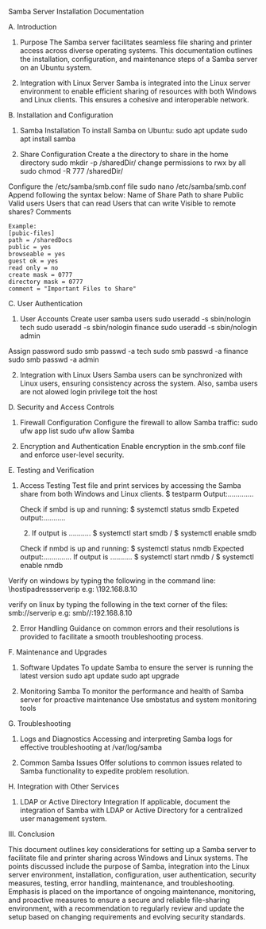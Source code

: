 ﻿ Samba Server Installation Documentation

 A. Introduction

 1. Purpose
The Samba server facilitates seamless file sharing and printer access across diverse operating systems. This documentation outlines the installation, configuration, and maintenance steps of a Samba server on an Ubuntu system.

 2. Integration with Linux Server
Samba is integrated into the Linux server environment to enable efficient sharing of resources with both Windows and Linux clients. This ensures a cohesive and interoperable network.

 B. Installation and Configuration

 1. Samba Installation
To install Samba on Ubuntu:
sudo apt update
sudo apt install samba

2. Share Configuration
Create a the directory to share in the home directory
sudo mkdir -p /sharedDir/
change permissions to rwx by all
sudo chmod -R 777 /sharedDir/

Configure the /etc/samba/smb.conf file
sudo nano /etc/samba/smb.conf
Append following the syntax below:
	Name of Share
	Path to share
	Public
	Valid users
	Users that can read
	Users that can write
	Visible to remote shares?
	Comments
	
	Example:
	[pubic-files]
	path = /sharedDocs
	public = yes
	browseable = yes
	guest ok = yes
	read only = no
	create mask = 0777
	directory mask = 0777
	comment = "Important Files to Share"

 C. User Authentication

1. User Accounts
Create user samba users
sudo useradd -s sbin/nologin tech
sudo useradd -s sbin/nologin finance
sudo useradd -s sbin/nologin admin

Assign password
sudo smb passwd -a tech
sudo smb passwd -a finance
sudo smb passwd -a admin


 2. Integration with Linux Users
Samba users can be synchronized with Linux users, ensuring consistency across the system. Also, samba users are not alowed login privilege toit the host

 D. Security and Access Controls

 1. Firewall Configuration
Configure the firewall to allow Samba traffic:
sudo ufw app list
sudo ufw allow Samba

 2. Encryption and Authentication
Enable encryption in the smb.conf file and enforce user-level security.

 E. Testing and Verification

 1. Access Testing
Test file and print services by accessing the Samba share from both Windows and Linux clients.
$ testparm
	Output:.............
	
	Check if smbd is up and running:
		$ systemctl status smdb
	Expeted output:...........
	
	
	2. If output is ...........
		$ systemctl start smdb / $ systemctl enable smdb
		
	Check if nmbd is up and running:
		$ systemctl status nmdb
	Expected output:..............
	If output is ...........
		$ systemctl start nmdb / $ systemctl enable nmdb

Verify on windows by typing the following in the command line:
\\hostipadressserverip
e.g: \\192.168.8.10

verify on linux by typing the following in the text corner of the files:
smb://serverip
e.g: smb//:192.168.8.10

 2. Error Handling
Guidance on common errors and their resolutions is provided to facilitate a smooth troubleshooting process.

 F. Maintenance and Upgrades

 1. Software Updates
To update Samba to ensure the server is running the latest version
sudo apt update
sudo apt upgrade

 2. Monitoring Samba
To monitor the performance and health of Samba server for proactive maintenance
Use smbstatus and system monitoring tools

 G. Troubleshooting

 1. Logs and Diagnostics
Accessing and interpreting Samba logs for effective troubleshooting at /var/log/samba

 2. Common Samba Issues
Offer solutions to common issues related to Samba functionality to expedite problem resolution.

 H. Integration with Other Services

 1. LDAP or Active Directory Integration
If applicable, document the integration of Samba with LDAP or Active Directory for a centralized user management system.

 III. Conclusion

This document outlines key considerations for setting up a Samba server to facilitate file and printer sharing across Windows and Linux systems. The points discussed include the purpose of Samba, integration into the Linux server environment, installation, configuration, user authentication, security measures, testing, error handling, maintenance, and troubleshooting. Emphasis is placed on the importance of ongoing maintenance, monitoring, and proactive measures to ensure a secure and reliable file-sharing environment, with a recommendation to regularly review and update the setup based on changing requirements and evolving security standards.
